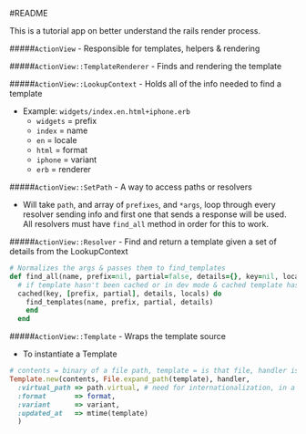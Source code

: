 #README

This is a tutorial app on better understand the rails render process.

#####`ActionView` - Responsible for templates, helpers & rendering

#####`ActionView::TemplateRenderer` - Finds and rendering the template

#####`ActionView::LookupContext` - Holds all of the info needed to find a template
  - Example: `widgets/index.en.html+iphone.erb`
    - `widgets` = prefix
    - `index` = name
    - `en` = locale
    - `html` = format
    - `iphone` = variant
    - `erb` = renderer

#####`ActionView::SetPath` - A way to access paths or resolvers
  - Will take `path`, and array of `prefixes`, and `*args`, loop through every resolver sending info and first one that sends a response will be used. All resolvers must have `find_all` method in order for this to work.

#####`ActionView::Resolver` - Find and return a template given a set of details from the LookupContext
```ruby
# Normalizes the args & passes them to find_templates
def find_all(name, prefix=nil, partial=false, details={}, key=nil, locals=[])
  # if template hasn't been cached or in dev mode & cached template has expired, it loads them again performing the block with find_templates.
  cached(key, [prefix, partial], details, locals) do
    find_templates(name, prefix, partial, details)
    end
  end
```
#####`ActionView::Template` - Wraps the template source
  - To instantiate a Template

```ruby
# contents = binary of a file path, template = is that file, handler is extracted from that template
Template.new(contents, File.expand_path(template), handler,
  :virtual_path => path.virtual, # need for internationalization, in a view you can use the shortcut ex: <%= t('.title') %> and virtual path(widgets/index) will be used to look in config/locales/en.yml to find en: \n widgets: \n index: \n title: "English Widgets"
  :format       => format,
  :variant      => variant,
  :updated_at   => mtime(template)
  )
```
